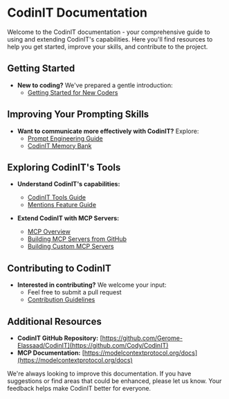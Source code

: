 # CodinIT Documentation

Welcome to the CodinIT documentation - your comprehensive guide to using and extending CodinIT's capabilities. Here you'll find resources to help you get started, improve your skills, and contribute to the project.

## Getting Started

-   **New to coding?** We've prepared a gentle introduction:
    -   [Getting Started for New Coders](getting-started-new-coders/README.md)

## Improving Your Prompting Skills

-   **Want to communicate more effectively with CodinIT?** Explore:
    -   [Prompt Engineering Guide](prompting/README.md)
    -   [CodinIT Memory Bank](prompting/custom%20instructions%20library/CodinIT-memory-bank.md)

## Exploring CodinIT's Tools

-   **Understand CodinIT's capabilities:**

    -   [CodinIT Tools Guide](tools/CodinIT-tools-guide.md)
    -   [Mentions Feature Guide](tools/mentions-guide.md)

-   **Extend CodinIT with MCP Servers:**
    -   [MCP Overview](mcp/README.md)
    -   [Building MCP Servers from GitHub](mcp/mcp-server-from-github.md)
    -   [Building Custom MCP Servers](mcp/mcp-server-from-scratch.md)

## Contributing to CodinIT

-   **Interested in contributing?** We welcome your input:
    -   Feel free to submit a pull request
    -   [Contribution Guidelines](../CONTRIBUTING.md)

## Additional Resources

-   **CodinIT GitHub Repository:** [https://github.com/Gerome-Elassaad/CodinIT](https://github.com/Cody/CodinIT)
-   **MCP Documentation:** [https://modelcontextprotocol.org/docs](https://modelcontextprotocol.org/docs)

We're always looking to improve this documentation. If you have suggestions or find areas that could be enhanced, please let us know. Your feedback helps make CodinIT better for everyone.
